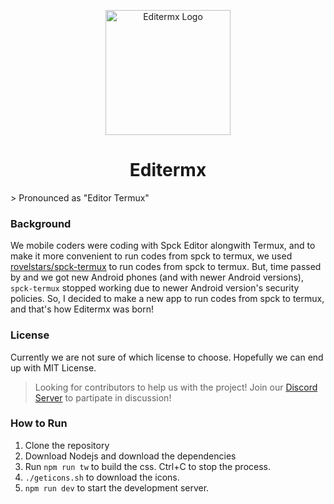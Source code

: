 <!-- show logo svg and title -->
<p align="center">
  <img src="https://github.com/rovelstars/editermx/blob/main/public/logos/192x192.png?raw=true" width="200" height="200" alt="Editermx Logo">
  <h1 align="center">Editermx</h1>
</p>
> Pronounced as "Editor Termux"

### Background
We mobile coders were coding with Spck Editor alongwith Termux, and to make it more convenient to run codes from spck to termux, we used [rovelstars/spck-termux](https://github.com/rovelstars/spck-termux) to run codes from spck to termux. But, time passed by and we got new Android phones (and with newer Android versions), `spck-termux` stopped working due to newer Android version's security policies. So, I decided to make a new app to run codes from spck to termux, and that's how Editermx was born!

### License
Currently we are not sure of which license to choose. Hopefully we can end up with MIT License.

> Looking for contributors to help us with the project!
Join our [Discord Server](https://dscrdly.com/server) to partipate in discussion!

### How to Run
1. Clone the repository
2. Download Nodejs and download the dependencies
3. Run `npm run tw` to build the css. Ctrl+C to stop the process.
4. `./geticons.sh` to download the icons.
5. `npm run dev` to start the development server.